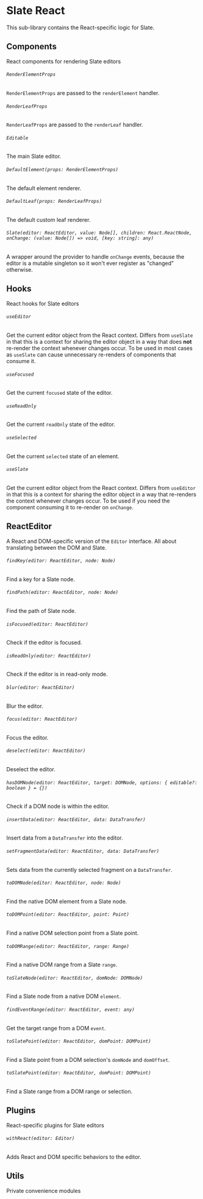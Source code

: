 # Slate React

This sub-library contains the React-specific logic for Slate.

## Components

React components for rendering Slate editors

###### `RenderElementProps`

`RenderElementProps` are passed to the `renderElement` handler.

###### `RenderLeafProps`

`RenderLeafProps` are passed to the `renderLeaf` handler.

###### `Editable`

The main Slate editor.

###### `DefaultElement(props: RenderElementProps)` 

The default element renderer.

###### `DefaultLeaf(props: RenderLeafProps)` 

The default custom leaf renderer.

###### `Slate(editor: ReactEditor, value: Node[], children: React.ReactNode, onChange: (value: Node[]) => void, [key: string]: any)`

A wrapper around the provider to handle `onChange` events, because the editor is a mutable singleton so it won't ever register as "changed" otherwise.

## Hooks

React hooks for Slate editors

###### `useEditor`

Get the current editor object from the React context. Differs from `useSlate` in that this is a context for sharing the editor object in a way that does **not** re-render the context whenever changes occur. To be used in most cases as `useSlate` can cause unnecessary re-renders of components that consume it.

###### `useFocused`

Get the current `focused` state of the editor.

###### `useReadOnly`

Get the current `readOnly` state of the editor.

###### `useSelected`

Get the current `selected` state of an element.

###### `useSlate`

Get the current editor object from the React context. Differs from `useEditor` in that this is a context for sharing the editor object in a way that re-renders the context whenever changes occur. To be used if you need the component consuming it to re-render on `onChange`.

## ReactEditor

A React and DOM-specific version of the `Editor` interface. All about translating between the DOM and Slate.

###### `findKey(editor: ReactEditor, node: Node)`

Find a key for a Slate node.

###### `findPath(editor: ReactEditor, node: Node)`

Find the path of Slate node.

###### `isFocused(editor: ReactEditor)`

Check if the editor is focused.

###### `isReadOnly(editor: ReactEditor)`

Check if the editor is in read-only mode.

###### `blur(editor: ReactEditor)`

Blur the editor.

###### `focus(editor: ReactEditor)`

Focus the editor.

###### `deselect(editor: ReactEditor)`

Deselect the editor.

###### `hasDOMNode(editor: ReactEditor, target: DOMNode, options: { editable?: boolean } = {})`

Check if a DOM node is within the editor.

###### `insertData(editor: ReactEditor, data: DataTransfer)`

Insert data from a `DataTransfer` into the editor.

###### `setFragmentData(editor: ReactEditor, data: DataTransfer)`

Sets data from the currently selected fragment on a `DataTransfer`.

###### `toDOMNode(editor: ReactEditor, node: Node)`

Find the native DOM element from a Slate node.

###### `toDOMPoint(editor: ReactEditor, point: Point)`

Find a native DOM selection point from a Slate point.

###### `toDOMRange(editor: ReactEditor, range: Range)`

Find a native DOM range from a Slate `range`.

###### `toSlateNode(editor: ReactEditor, domNode: DOMNode)`

Find a Slate node from a native DOM `element`.

###### `findEventRange(editor: ReactEditor, event: any)`

Get the target range from a DOM `event`.

###### `toSlatePoint(editor: ReactEditor, domPoint: DOMPoint)`

Find a Slate point from a DOM selection's `domNode` and `domOffset`.

###### `toSlatePoint(editor: ReactEditor, domPoint: DOMPoint)`

Find a Slate range from a DOM range or selection.

## Plugins

React-specific plugins for Slate editors

###### `withReact(editor: Editor)`

Adds React and DOM specific behaviors to the editor.

## Utils

Private convenience modules

